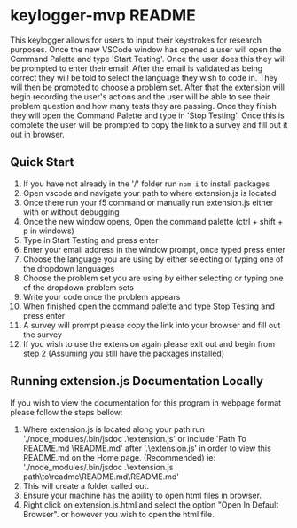 # keylogger-mvp README

This keylogger allows for users to input their keystrokes for research purposes.
Once the new VSCode window has opened a user will open the Command Palette and type
'Start Testing'. Once the user does this they will be prompted to enter their email.
After the email is validated as being correct they will be told to select the
language they wish to code in. They will then be prompted to choose a problem set.
After that the extension will begin recording the user's actions and the user will
be able to see their problem question and how many tests they are passing. Once they
finish they will open the Command Palette and type in 'Stop Testing'. Once this is complete
the user will be prompted to copy the link to a survey and fill out it out in browser.

## Quick Start
1. If you have not already in the '/' folder run `npm i` to install packages
2. Open vscode and navigate your path to where extension.js is located
3. Once there run your f5 command or manually run extension.js either with or without debugging
4. Once the new window opens, Open the command palette (ctrl + shift + p in windows)
5. Type in Start Testing and press enter
6. Enter your email address in the window prompt, once typed press enter
7. Choose the language you are using by either selecting or typing one of the dropdown languages
8. Choose the problem set you are using by either selecting or typing one of the dropdown problem sets
9. Write your code once the problem appears
10. When finished open the command palette and type Stop Testing and press enter
11. A survey will prompt please copy the link into your browser and fill out the survey
12. If you wish to use the extension again please exit out and begin from step 2 (Assuming you still have the packages installed)



## Running extension.js Documentation Locally

If you wish to view the documentation for this program in webpage format please follow the steps bellow:

1. Where extension.js is located along your path run  './node_modules/.bin/jsdoc .\extension.js'
    or include 'Path To README.md \README.md' after '.\extension.js' in order to view this README.md on the Home page. (Recommended)
    ie: './node_modules/.bin/jsdoc .\extension.js path\to\readme\README.md\README.md'
2. This will create a folder called out.
3. Ensure your machine has the ability to open html files in browser.
4. Right click on extension.js.html and select the option "Open In Default Browser".
   or however you wish to open the html file.

